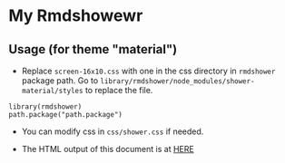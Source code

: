 # My Rmdshowewr

## Usage (for theme "material")

+ Replace `screen-16x10.css` with one in the css directory
in `rmdshower` package path. Go to
`library/rmdshower/node_modules/shower-material/styles` to
replace the file.

```{r}
library(rmdshower)
path.package("path.package")
```
+ You can modify css in `css/shower.css` if needed.

+ The HTML output of this document is at [HERE](https://leoluyi.github.io/my_rmdshower)
